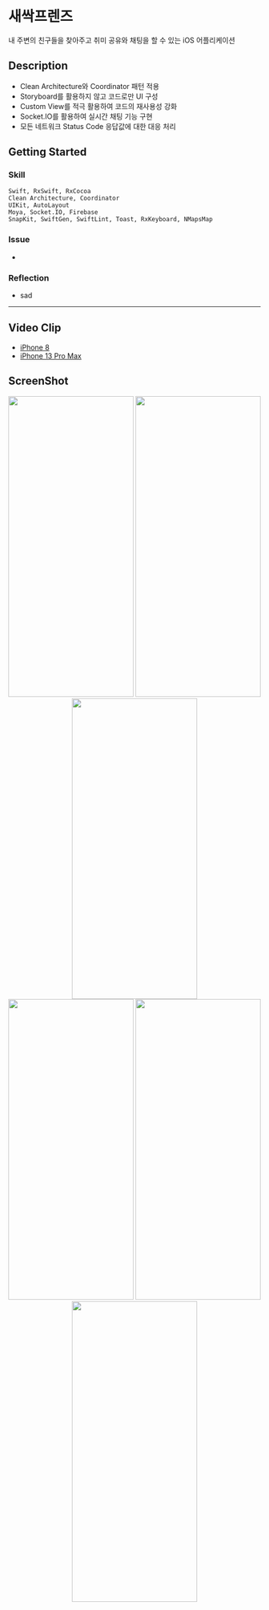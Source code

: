 # 새싹프렌즈

내 주변의 친구들을 찾아주고 취미 공유와 채팅을 할 수 있는 iOS 어플리케이션

## Description

- Clean Architecture와 Coordinator 패턴 적용
- Storyboard를 활용하지 않고 코드로만 UI 구성
- Custom View를 적극 활용하여 코드의 재사용성 강화
- Socket.IO를 활용하여 실시간 채팅 기능 구현
- 모든 네트워크 Status Code 응답값에 대한 대응 처리

## Getting Started

### Skill

    Swift, RxSwift, RxCocoa
    Clean Architecture, Coordinator
    UIKit, AutoLayout
    Moya, Socket.IO, Firebase
    SnapKit, SwiftGen, SwiftLint, Toast, RxKeyboard, NMapsMap

### Issue

* 

### Reflection

* sad

*****

## Video Clip

* [iPhone 8](https://youtu.be/SLTc4Il9fKg)
* [iPhone 13 Pro Max](https://youtu.be/TI5Q_ZEGaX4)

## ScreenShot
<div markdown="1">  
    <div align = "center">
    <img src="https://user-images.githubusercontent.com/87598209/156905054-70c74a70-ab19-43b3-a1f1-0fda1ab89855.png" width="250px" height="600px"></img>
    <img src="https://user-images.githubusercontent.com/87598209/156905379-3951d492-1872-4979-a48c-102e2f717b1c.png" width="250px" height="600px"></img>
    <img src="https://user-images.githubusercontent.com/87598209/156905380-19613004-013e-4f9f-9b3d-e06e14f4341f.png" width="250px" height="600px"></img>
</div>
<div markdown="1">  
    <div align = "center">
    <img src="https://user-images.githubusercontent.com/87598209/156905057-749c83a3-bdb3-4917-a2fe-caf833db3741.png" width="250px" height="600px"></img>
    <img src="https://user-images.githubusercontent.com/87598209/156905058-9502d269-acac-44dd-afa6-26c486ac5324.png" width="250px" height="600px"></img>
    <img src="https://user-images.githubusercontent.com/87598209/156905060-30f1e940-2399-49f4-9f0f-f250c90cab1f.png" width="250px" height="600px"></img>
</div>  
